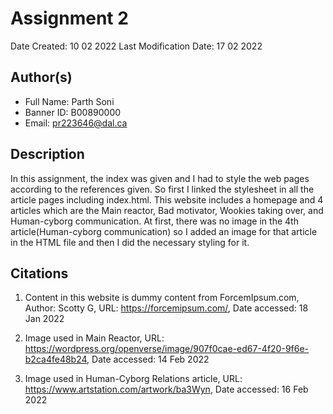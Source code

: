 <!--- The following README.md sample file was adapted from https://gist.github.com/PurpleBooth/109311bb0361f32d87a2#file-readme-template-md by Raghav Sampangi for academic use ---> 
# Assignment 2

Date Created: 10 02 2022
Last Modification Date: 17 02 2022


## Author(s)

- Full Name: Parth Soni
- Banner ID: B00890000
- Email: pr223646@dal.ca


## Description

In this assignment, the index was given and I had to style the web pages according to the references given. So first I linked the stylesheet in all the article pages including index.html. This website includes a homepage and 4 articles which are the Main reactor, Bad motivator, Wookies taking over, and Human-cyborg communication. At first, there was no image in the 4th article(Human-cyborg communication) so I added an image for that article in the HTML file and then I did the necessary styling for it.


## Citations

1. Content in this website is dummy content from ForcemIpsum.com, Author: Scotty G, URL: https://forcemipsum.com/, Date accessed: 18 Jan 2022

2. Image used in Main Reactor, URL: https://wordpress.org/openverse/image/907f0cae-ed67-4f20-9f6e-b2ca4fe48b24, Date accessed: 14 Feb 2022

3. Image used in Human-Cyborg Relations article, URL: https://www.artstation.com/artwork/ba3Wyn, Date accessed: 16 Feb 2022